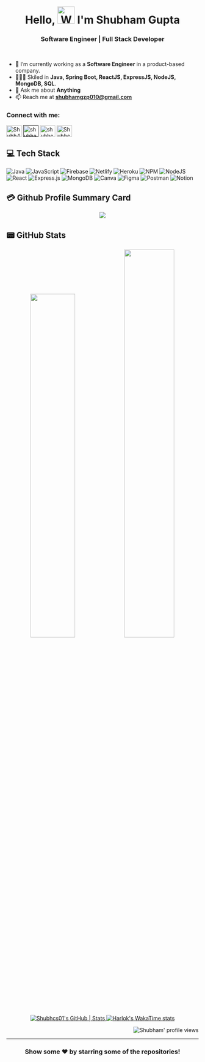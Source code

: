 <h1 align="center"> Hello, <img src="https://raw.githubusercontent.com/nixin72/nixin72/master/wave.gif" 
         alt="Waving hand animated gif"
         height="45"
         width="45" /> I'm Shubham Gupta</h1>
<h3 align="center">Software Engineer | Full Stack Developer</h3>

<br>

<!-- - 👋 Hi, I’m Shubham Gupta -->
- 💼 I’m currently working as a **Software Engineer** in a product-based company.
- 👨🏻‍💻 Skiled in **Java, Spring Boot, ReactJS, ExpressJS, NodeJS, MongoDB, SQL**.
- 💬 Ask me about **Anything**
- 📫 Reach me at **shubhamgzp010@gmail.com**

<h3 align="left">Connect with me:</h3>
<p align="left">
<a href="https://www.linkedin.com/in/shubham-gupta-b521071b3" target="blank"><img align="center" src="https://raw.githubusercontent.com/rahuldkjain/github-profile-readme-generator/master/src/images/icons/Social/linked-in-alt.svg" alt="Shubh4amg" height="30" width="40" /></a>
<a href="" target="blank"><img align="center" src="https://raw.githubusercontent.com/rahuldkjain/github-profile-readme-generator/master/src/images/icons/Social/instagram.svg" alt="shubham_gupta_028" height="30" width="40" /></a>
<a href="https://www.hackerrank.com/shubhcs01" target="blank"><img align="center" src="https://raw.githubusercontent.com/rahuldkjain/github-profile-readme-generator/master/src/images/icons/Social/hackerrank.svg" alt="shubhcs01" height="30" width="40" /></a>
<a href="https://www.leetcode.com/Shubhcs28" target="blank"><img align="center" src="https://raw.githubusercontent.com/rahuldkjain/github-profile-readme-generator/master/src/images/icons/Social/leet-code.svg" alt="Shubhcs28" height="30" width="40" /></a>
</p>

## 💻 Tech Stack

![Java](https://img.shields.io/badge/java-%23ED8B00.svg?style=for-the-badge&logo=java&logoColor=white) ![JavaScript](https://img.shields.io/badge/javascript-%23323330.svg?style=for-the-badge&logo=javascript&logoColor=%23F7DF1E) ![Firebase](https://img.shields.io/badge/firebase-%23039BE5.svg?style=for-the-badge&logo=firebase) ![Netlify](https://img.shields.io/badge/netlify-%23000000.svg?style=for-the-badge&logo=netlify&logoColor=#00C7B7) ![Heroku](https://img.shields.io/badge/heroku-%23430098.svg?style=for-the-badge&logo=heroku&logoColor=white) ![NPM](https://img.shields.io/badge/NPM-%23000000.svg?style=for-the-badge&logo=npm&logoColor=white) ![NodeJS](https://img.shields.io/badge/node.js-6DA55F?style=for-the-badge&logo=node.js&logoColor=white) ![React](https://img.shields.io/badge/react-%2320232a.svg?style=for-the-badge&logo=react&logoColor=%2361DAFB) ![Express.js](https://img.shields.io/badge/express.js-%23404d59.svg?style=for-the-badge&logo=express&logoColor=%2361DAFB) ![MongoDB](https://img.shields.io/badge/MongoDB-%234ea94b.svg?style=for-the-badge&logo=mongodb&logoColor=white) ![Canva](https://img.shields.io/badge/Canva-%2300C4CC.svg?style=for-the-badge&logo=Canva&logoColor=white) 	![Figma](https://img.shields.io/badge/figma-%23F24E1E.svg?style=for-the-badge&logo=figma&logoColor=white) ![Postman](https://img.shields.io/badge/Postman-FF6C37?style=for-the-badge&logo=postman&logoColor=white) ![Notion](https://img.shields.io/badge/Notion-%23000000.svg?style=for-the-badge&logo=notion&logoColor=white)

<!-- ## 📈 Activity Graph
<p align="center">
	<img src="https://activity-graph.herokuapp.com/graph?username=Shubhcs01&theme=minimal"/>
</p> -->

## 💳 Github Profile Summary Card
<p align="center">
  <img src="https://github-profile-summary-cards.vercel.app/api/cards/profile-details?username=Shubhcs01&theme=github"/>
</p>

## 📟 GitHub Stats
<p align="center">
	<img width="48%" src="https://github-readme-stats.vercel.app/api?username=Shubhcs01&show_icons=true&theme=github" />
	<img width="51%" src="https://github-readme-streak-stats.herokuapp.com/?user=Shubhcs01&theme=github" />
</p>


<div align="center">

  <a href="https://quine.sh">
    <img src="https://stats.quine.sh/Shubhcs01/github?theme=light" alt="Shubhcs01's GitHub | Stats">
  </a>

  <a href="https://github.com/anuraghazra/github-readme-stats">
    <img src="https://github-readme-stats.vercel.app/api/wakatime?username=Shubhcs01" alt="Harlok's WakaTime stats">
  </a>

</div>


<p align="right">
  <img src="https://komarev.com/ghpvc/?username=Shubhcs01&label=Profile%20views&color=0e75b6&style=for-the-badge&color=000000" alt="Shubham' profile views" />
</p>
<hr>


<div align="center">

### Show some ❤️ by starring some of the repositories!

</div>

<!-- <p><img align="left" src="https://github-readme-stats.vercel.app/api/top-langs?username=Shubhcs01&show_icons=true&locale=en&layout=compact" alt="Shubhcs01" /></p> -->
